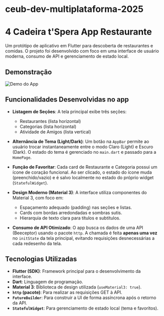 # ceub-dev-multiplataforma-2025

# 4 Cadeira t'Spera App Restaurante

Um protótipo de aplicativo em Flutter para descoberta de restaurantes e comidas. O projeto foi desenvolvido com foco em uma interface de usuário moderna, consumo de API e gerenciamento de estado local.

## Demonstração

![Demo do App](gif.gif)

## Funcionalidades Desenvolvidas no app

* **Listagem de Seções**: A tela principal exibe três seções:
    * Restaurantes (lista horizontal)
    * Categorias (lista horizontal)
    * Atividade de Amigos (lista vertical)

* **Alternância de Tema (Light/Dark)**: Um botão na `AppBar` permite ao usuário trocar instantaneamente entre o modo Claro (Light) e Escuro (Dark). O estado do tema é gerenciado no `main.dart` e passado para a `HomePage`.

* **Função de Favoritar**: Cada card de Restaurante e Categoria possui um ícone de coração funcional. Ao ser clicado, o estado do ícone muda (preenchido/vazio) e é salvo localmente no estado do próprio widget (`StatefulWidget`).

* **Design Moderno (Material 3)**: A interface utiliza componentes do Material 3, com foco em:
    * Espaçamento adequado (padding) nas seções e listas.
    * Cards com bordas arredondadas e sombras sutis.
    * Hierarquia de texto clara para títulos e subtítulos.

* **Consumo de API Otimizado**: O app busca os dados de uma API (Beeceptor) usando o pacote `http`. A chamada é feita **apenas uma vez** no `initState` da tela principal, evitando requisições desnecessárias a cada redesenho da tela.

## Tecnologias Utilizadas

* **Flutter (SDK)**: Framework principal para o desenvolvimento da interface.
* **Dart**: Linguagem de programação.
* **Material 3**: Biblioteca de design utilizada (`useMaterial3: true`).
* **`http` (pacote)**: Para realizar as requisições GET à API.
* **`FutureBuilder`**: Para construir a UI de forma assíncrona após o retorno da API.
* **`StatefulWidget`**: Para gerenciamento de estado local (tema e favoritos).
